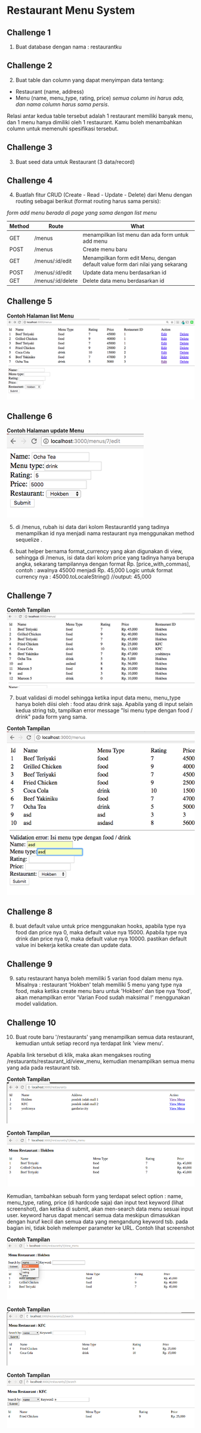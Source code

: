 # Restaurant Menu System

## Challenge 1

1. Buat database dengan nama : restaurantku

## Challenge 2

2. Buat table dan column yang dapat menyimpan data tentang:
- Restaurant (name, address)
- Menu (name, menu_type, rating, price)
*semua column ini harus ada, dan nama column harus sama persis*.

Relasi antar kedua table tersebut adalah 1 restaurant memiliki banyak menu, dan 1 menu hanya dimiliki oleh 1 restaurant. Kamu boleh menambahkan column untuk memenuhi spesifikasi tersebut.

## Challenge 3

3. Buat seed data untuk Restaurant (3 data/record)

## Challenge 4

4. Buatlah fitur CRUD (Create - Read - Update - Delete) dari Menu dengan routing sebagai berikut (format routing harus sama persis):

*form add menu berada di page yang sama dengan list menu*

| Method | Route             | What                                                                           |
|--------|-------------------|--------------------------------------------------------------------------------|
| GET    | /menus            | menampilkan list menu dan ada form untuk add menu                              |
| POST   | /menus            | Create menu baru                                                               |
| GET    | /menus/:id/edit   | Menampilkan form edit Menu, dengan default value form dari nilai yang sekarang |
| POST   | /menus/:id/edit   | Update data menu berdasarkan id                                                |
| GET    | /menus/:id/delete | Delete data menu berdasarkan id                                                |

## Challenge 5

**Contoh Halaman list Menu**
![menus](menus.png)

## Challenge 6

**Contoh Halaman update Menu**
![edit menu](edit_menus.png)

5. di /menus, rubah isi data dari kolom RestaurantId yang tadinya menampilkan id nya menjadi nama restaurant nya menggunakan method sequelize .

6. buat helper bernama format_currency yang akan digunakan di view, sehingga di /menus, isi data dari kolom price yang tadinya hanya berupa angka, sekarang tampilannya dengan format Rp. [price_with_commas], contoh : awalnya 45000 menjadi Rp. 45,000
Logic untuk format currency nya : 45000.toLocaleString() //output: 45,000


## Challenge 7

**Contoh Tampilan**
![restaurant_and_price](restaurant_and_price.png)

7. buat validasi di model sehingga ketika input data menu, menu_type hanya boleh diisi oleh : food atau drink saja. Apabila yang di input selain kedua string tsb, tampilkan error message "Isi menu type dengan food / drink" pada form yang sama.


**Contoh Tampilan**
![error validation](error_validation.png)

## Challenge 8

8. buat default value untuk price menggunakan hooks, apabila type nya food dan price nya 0, maka default value nya 15000. Apabila type nya drink dan price nya 0, maka default value nya 10000. pastikan default value ini bekerja ketika create dan update data.

## Challenge 9

9. satu restaurant hanya boleh memiliki 5 varian food dalam menu nya. Misalnya : restaurant 'Hokben' telah memiliki 5 menu yang type nya food, maka ketika create menu baru untuk 'Hokben' dan tipe nya 'food', akan menampilkan error 'Varian Food sudah maksimal !' menggunakan model validation.

## Challenge 10

10. Buat route baru '/restaurants' yang menampilkan semua data restaurant, kemudian untuk setiap record nya terdapat link 'view menu'.

Apabila link tersebut di klik, maka akan mengakses routing /restaurants/restaurant_id/view_menu, kemudian menampilkan semua menu yang ada pada restaurant tsb.


**Contoh Tampilan**
![restaurant](restaurant.png)


**Contoh Tampilan**
![restaurant_detail](restaurant_detail.png)

Kemudian, tambahkan sebuah form yang terdapat select option : name, menu_type, rating, price (di hardcode saja) dan input text keyword (lihat screenshot), dan ketika di submit, akan men-search data menu sesuai input user. keyword harus dapat mencari semua data meskipun dimasukkan dengan huruf kecil dan semua data yang mengandung keyword tsb. pada bagian ini, tidak boleh melemper parameter ke URL. Contoh lihat screenshot 


**Contoh Tampilan**
![search_form](search_form.png)


**Contoh Tampilan**
![before_search](before_search.png)


**Contoh Tampilan**
![after_search](after_search.png)